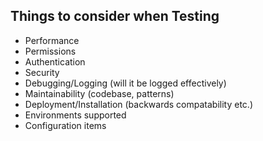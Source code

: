 ## Things to consider when Testing

* Performance
* Permissions
* Authentication
* Security
* Debugging/Logging (will it be logged effectively)
* Maintainability (codebase, patterns)
* Deployment/Installation (backwards compatability etc.)
* Environments supported
* Configuration items 